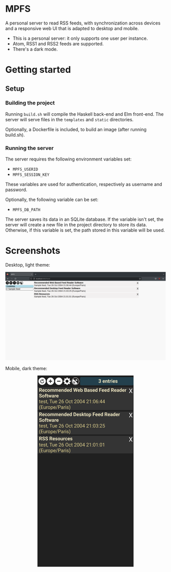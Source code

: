 # MPFS
A personal server to read RSS feeds, with synchronization across devices and a responsive web UI that is adapted to desktop and mobile.

* This is a personal server: it only supports one user per instance.
* Atom, RSS1 and RSS2 feeds are supported.
* There's a dark mode.

# Getting started
## Setup
### Building the project
Running `build.sh` will compile the Haskell back-end and Elm front-end. The server will serve files in the `templates` and `static` directories.

Optionally, a Dockerfile is included, to build an image (after running build.sh).

### Running the server
The server requires the following environment variables set:
* `MPFS_USERID`
* `MPFS_SESSION_KEY`

These variables are used for authentication, respectively as username and password.

Optionally, the following variable can be set:
* `MPFS_DB_PATH`

The server saves its data in an SQLite database. If the variable isn't set, the server will create a new file in the project directory to store its data.
Otherwise, if this variable is set, the path stored in this variable will be used.

# Screenshots
Desktop, light theme:

![](screenshots/desktop.png)

Mobile, dark theme:

<p align="center">
<img src="./screenshots/mobile.png" height="600">
</p>
